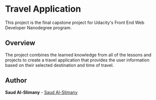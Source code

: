 # Travel Application

This project is the final capstone project for Udacity's Front End Web Developer Nanodegree program.

## Overview

The project combines the learned knowledge from all of the lessons and projects to create a travel application that provides the user information based on their selected destination and time of travel.

## Author

**Saud Al-Slimany**  - [Saud Al-Slimany](https://www.linkedin.com/in/saudalslimany/)